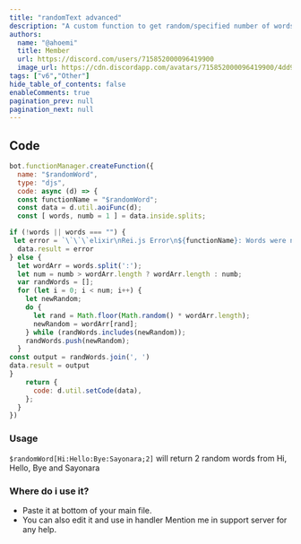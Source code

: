 ```yaml
---
title: "randomText advanced"
description: "A custom function to get random/specified number of words."
authors:
  name: "@ahoemi"
  title: Member
  url: https://discord.com/users/715852000096419900
  image_url: https://cdn.discordapp.com/avatars/715852000096419900/4dd9ab5b17ca6c07e4da71746cd0eca9.png
tags: ["v6","Other"]
hide_table_of_contents: false
enableComments: true
pagination_prev: null
pagination_next: null
---
```


## Code
```js
bot.functionManager.createFunction({
  name: "$randomWord",
  type: "djs",
  code: async (d) => {
  const functionName = "$randomWord";
  const data = d.util.aoiFunc(d);
  const [ words, numb = 1 ] = data.inside.splits;

if (!words || words === "") {
 let error = `\`\`\`elixir\nRei.js Error\n${functionName}: Words were not provided!\`\`\``
  data.result = error
} else {
  let wordArr = words.split(':');
  let num = numb > wordArr.length ? wordArr.length : numb;
  var randWords = [];
  for (let i = 0; i < num; i++) {
    let newRandom;
    do {
      let rand = Math.floor(Math.random() * wordArr.length);
      newRandom = wordArr[rand];
    } while (randWords.includes(newRandom));
    randWords.push(newRandom);
  }
const output = randWords.join(', ')
data.result = output
}
    return {
      code: d.util.setCode(data),
    };
  }
})
```
### Usage 
`$randomWord[Hi:Hello:Bye:Sayonara;2]`
will return 2 random words from Hi, Hello, Bye and Sayonara

### Where do i use it?
- Paste it at bottom of your main file.
- You can also edit it and use in handler
Mention me in support server for any help.
